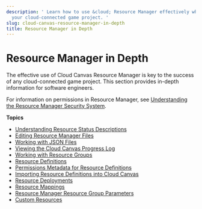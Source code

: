 ```yaml
---
description: ' Learn how to use &cloud; Resource Manager effectively when programming
  your cloud-connected game project. '
slug: cloud-canvas-resource-manager-in-depth
title: Resource Manager in Depth
---
```

# Resource Manager in Depth<a name="cloud-canvas-resource-manager-in-depth"></a>

The effective use of Cloud Canvas Resource Manager is key to the success of any cloud\-connected game project\. This section provides in\-depth information for software engineers\.

For information on permissions in Resource Manager, see [Understanding the Resource Manager Security System](cloud-canvas-rm-security.md)\.

**Topics**
+ [Understanding Resource Status Descriptions](cloud-canvas-ui-rm-resource-status-descriptions.md)
+ [Editing Resource Manager Files](cloud-canvas-ui-rm-text-editing.md)
+ [Working with JSON Files](cloud-canvas-ui-rm-json-file-nodes.md)
+ [Viewing the Cloud Canvas Progress Log](cloud-canvas-ui-rm-progress-log.md)
+ [Working with Resource Groups](cloud-canvas-ui-rm-resource-groups.md)
+ [Resource Definitions](cloud-canvas-resource-definitions.md)
+ [Permissions Metadata for Resource Definitions](permissions-metadata-for-resource-definitions.md)
+ [Importing Resource Definitions into Cloud Canvas](cloud-canvas-ui-rm-resource-importer.md)
+ [Resource Deployments](cloud-canvas-resource-deployments.md)
+ [Resource Mappings](cloud-canvas-resource-mappings.md)
+ [Resource Manager Resource Group Parameters](cloud-canvas-resource-group-parameters.md)
+ [Custom Resources](cloud-canvas-custom-resources.md)